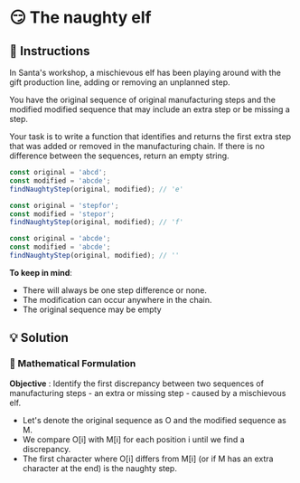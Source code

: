 # 😏 The naughty elf

## 🔢 Instructions

In Santa's workshop, a mischievous elf has been playing around with the gift production line, adding or removing an unplanned step.

You have the original sequence of original manufacturing steps and the modified modified sequence that may include an extra step or be missing a step.

Your task is to write a function that identifies and returns the first extra step that was added or removed in the manufacturing chain. If there is no difference between the sequences, return an empty string.

```javascript
const original = 'abcd';
const modified = 'abcde';
findNaughtyStep(original, modified); // 'e'

const original = 'stepfor';
const modified = 'stepor';
findNaughtyStep(original, modified); // 'f'

const original = 'abcde';
const modified = 'abcde';
findNaughtyStep(original, modified); // ''
```

**To keep in mind**:

- There will always be one step difference or none.
- The modification can occur anywhere in the chain.
- The original sequence may be empty

## 💡 Solution

### 🧮 Mathematical Formulation

**Objective** : Identify the first discrepancy between two sequences of manufacturing steps - an extra or missing step - caused by a mischievous elf.

- Let's denote the original sequence as O and the modified sequence as M.
- We compare O[i] with M[i] for each position i until we find a discrepancy.
- The first character where O[i] differs from M[i] (or if M has an extra character at the end) is the naughty step.
